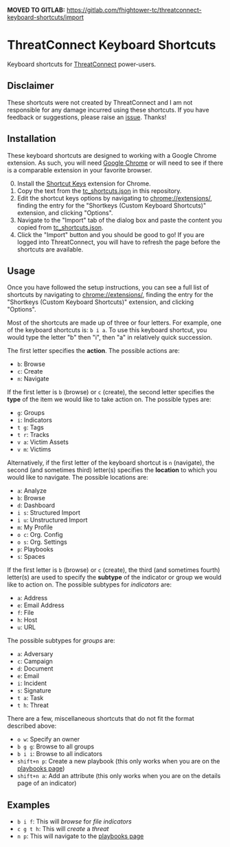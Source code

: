 **MOVED TO GITLAB:** https://gitlab.com/fhightower-tc/threatconnect-keyboard-shortcuts/import

# ThreatConnect Keyboard Shortcuts

Keyboard shortcuts for [ThreatConnect](https://app.threatconnect.com) power-users.

## Disclaimer

These shortcuts were not created by ThreatConnect and I am not responsible for any damage incurred using these shortcuts. If you have feedback or suggestions, please raise an [issue](https://github.com/fhightower/threatconnect-keyboard-shortcuts/issues). Thanks!

## Installation

These keyboard shortcuts are designed to working with a Google Chrome extension. As such, you will need [Google Chrome](https://www.google.com/chrome/index.html) or will need to see if there is a comparable extension in your favorite browser.

0. Install the [Shortcut Keys](https://chrome.google.com/webstore/detail/shortkeys-custom-keyboard/logpjaacgmcbpdkdchjiaagddngobkck) extension for Chrome.
1. Copy the text from the [tc_shortcuts.json](https://raw.githubusercontent.com/fhightower/threatconnect-keyboard-shortcuts/master/tc_shortcuts.json) in this repository.
2. Edit the shortcut keys options by navigating to [chrome://extensions/](chrome://extensions/), finding the entry for the "Shortkeys (Custom Keyboard Shortcuts)" extension, and clicking "Options".
3. Navigate to the "Import" tab of the dialog box and paste the content you copied from [tc_shortcuts.json](https://raw.githubusercontent.com/fhightower/threatconnect-keyboard-shortcuts/master/tc_shortcuts.json).
4. Click the "Import" button and you should be good to go! If you are logged into ThreatConnect, you will have to refresh the page before the shortcuts are available. 

## Usage

Once you have followed the setup instructions, you can see a full list of shortcuts by navigating to [chrome://extensions/](chrome://extensions/), finding the entry for the "Shortkeys (Custom Keyboard Shortcuts)" extension, and clicking "Options".

Most of the shortcuts are made up of three or four letters. For example, one of the keyboard shortcuts is: `b i a`. To use this keyboard shortcut, you would type the letter "b" then "i", then "a" in relatively quick succession.

The first letter specifies the **action**. The possible actions are:

- `b`: Browse
- `c`: Create
- `n`: Navigate

If the first letter is `b` (browse) or `c` (create), the second letter specifies the **type** of the item we would like to take action on. The possible types are:

- `g`: Groups
- `i`: Indicators
- `t g`: Tags
- `t r`: Tracks
- `v a`: Victim Assets
- `v m`: Victims

Alternatively, if the first letter of the keyboard shortcut is `n` (navigate), the second (and sometimes third) letter(s) specifies the **location** to which you would like to navigate. The possible locations are:

- `a`: Analyze
- `b`: Browse
- `d`: Dashboard
- `i s`: Structured Import
- `i u`: Unstructured Import
- `m`: My Profile
- `o c`: Org. Config
- `o s`: Org. Settings
- `p`: Playbooks
- `s`: Spaces

If the first letter is `b` (browse) or `c` (create), the third (and sometimes fourth) letter(s) are used to specify the **subtype** of the indicator or group we would like to action on. The possible subtypes for *indicators* are:

- `a`: Address
- `e`: Email Address
- `f`: File
- `h`: Host
- `u`: URL

The possible subtypes for *groups* are:

- `a`: Adversary
- `c`: Campaign
- `d`: Document
- `e`: Email
- `i`: Incident
- `s`: Signature
- `t a`: Task
- `t h`: Threat

There are a few, miscellaneous shortcuts that do not fit the format described above:

- `o w`: Specify an owner
- `b g g`: Browse to all groups
- `b i i`: Browse to all indicators
- `shift+n p`: Create a new playbook (this only works when you are on the [playbooks page](https://app.threatconnect.com/auth/playbooks/index.xhtml))
- `shift+n a`: Add an attribute (this only works when you are on the details page of an indicator)

## Examples

- `b i f`: This will *browse* for *file indicators*
- `c g t h`: This will *create* a *threat*
- `n p`: This will navigate to the [playbooks page](https://app.threatconnect.com/auth/playbooks/index.xhtml)
